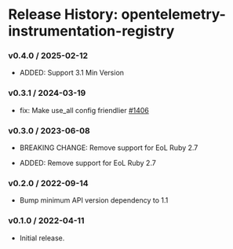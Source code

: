 # Release History: opentelemetry-instrumentation-registry

### v0.4.0 / 2025-02-12

- ADDED: Support 3.1 Min Version

### v0.3.1 / 2024-03-19

- fix: Make use_all config friendlier [#1406](https://github.com/open-telemetry/opentelemetry-ruby/pull/1406)

### v0.3.0 / 2023-06-08

- BREAKING CHANGE: Remove support for EoL Ruby 2.7

- ADDED: Remove support for EoL Ruby 2.7

### v0.2.0 / 2022-09-14

- Bump minimum API version dependency to 1.1

### v0.1.0 / 2022-04-11

- Initial release.
